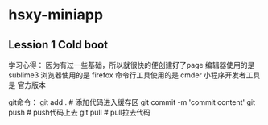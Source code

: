 # hsxy-miniapp

## Lession 1 Cold boot

学习心得：
因为有过一些基础，所以就很快的便创建好了page
编辑器使用的是 sublime3
浏览器使用的是 firefox
命令行工具使用的是 cmder
小程序开发者工具是 官方版本

git命令：
	git add . # 添加代码进入缓存区
	git commit -m 'commit content'
	git push # push代码上去
	git pull # pull拉去代码
